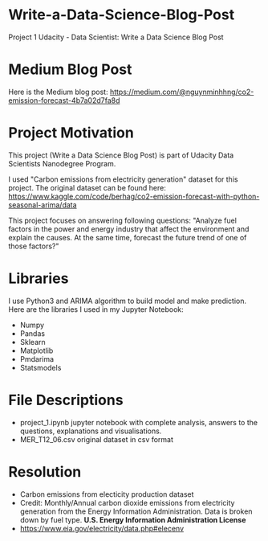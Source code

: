 # Write-a-Data-Science-Blog-Post
Project 1 Udacity - Data Scientist: Write a Data Science Blog Post
# Medium Blog Post
Here is the Medium blog post: https://medium.com/@nguynminhhng/co2-emission-forecast-4b7a02d7fa8d

# Project Motivation
This project (Write a Data Science Blog Post) is part of Udacity Data Scientists Nanodegree Program.

I used "Carbon emissions from electricity generation" dataset for this project. The original dataset can be found here: https://www.kaggle.com/code/berhag/co2-emission-forecast-with-python-seasonal-arima/data

This project focuses on answering following questions: "Analyze fuel factors in the power and energy industry that affect the environment and explain the causes. At the same time, forecast the future trend of one of those factors?"

# Libraries
I use Python3 and ARIMA algorithm to build model and make prediction. Here are the libraries I used in my Jupyter Notebook:

- Numpy
- Pandas
- Sklearn
- Matplotlib
- Pmdarima
- Statsmodels

# File Descriptions

- project_1.ipynb jupyter notebook with complete analysis, answers to the questions, explanations and visualisations.
- MER_T12_06.csv original dataset in csv format

# Resolution
- Carbon emissions from electicity production dataset
- Credit: Monthly/Annual carbon dioxide emissions from electricity generation from the Energy Information Administration. Data is broken down by fuel type.
**U.S. Energy Information Administration License**
- https://www.eia.gov/electricity/data.php#elecenv
